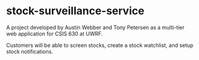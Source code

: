 # stock-surveillance-service

A project developed by Austin Webber and Tony Petersen as a multi-tier web application for CSIS 630 at UWRF.

Customers will be able to screen stocks, create a stock watchlist, and setup stock notifications.
